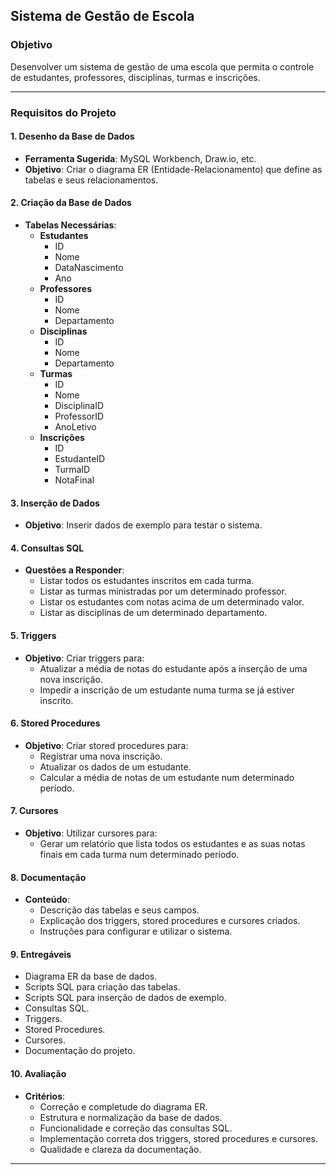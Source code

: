 ## Sistema de Gestão de Escola

### Objetivo
Desenvolver um sistema de gestão de uma escola que permita o controle de estudantes, professores, disciplinas, turmas e inscrições.

---

### Requisitos do Projeto

#### 1. Desenho da Base de Dados
- **Ferramenta Sugerida**: MySQL Workbench, Draw.io, etc.
- **Objetivo**: Criar o diagrama ER (Entidade-Relacionamento) que define as tabelas e seus relacionamentos.

#### 2. Criação da Base de Dados
- **Tabelas Necessárias**:
  - **Estudantes**
    - ID
    - Nome 
    - DataNascimento 
    - Ano 
  - **Professores**
    - ID 
    - Nome 
    - Departamento 
  - **Disciplinas**
    - ID 
    - Nome 
    - Departamento 
  - **Turmas**
    - ID 
    - Nome 
    - DisciplinaID 
    - ProfessorID 
    - AnoLetivo 
  - **Inscrições**
    - ID 
    - EstudanteID 
    - TurmaID 
    - NotaFinal 

#### 3. Inserção de Dados
- **Objetivo**: Inserir dados de exemplo para testar o sistema.

#### 4. Consultas SQL
- **Questões a Responder**:
  - Listar todos os estudantes inscritos em cada turma.
  - Listar as turmas ministradas por um determinado professor.
  - Listar os estudantes com notas acima de um determinado valor.
  - Listar as disciplinas de um determinado departamento.

#### 5. Triggers
- **Objetivo**: Criar triggers para:
  - Atualizar a média de notas do estudante após a inserção de uma nova inscrição.
  - Impedir a inscrição de um estudante numa turma se já estiver inscrito.

#### 6. Stored Procedures
- **Objetivo**: Criar stored procedures para:
  - Registrar uma nova inscrição.
  - Atualizar os dados de um estudante.
  - Calcular a média de notas de um estudante num determinado período.

#### 7. Cursores
- **Objetivo**: Utilizar cursores para:
  - Gerar um relatório que lista todos os estudantes e as suas notas finais em cada turma num determinado período.

#### 8. Documentação
- **Conteúdo**:
  - Descrição das tabelas e seus campos.
  - Explicação dos triggers, stored procedures e cursores criados.
  - Instruções para configurar e utilizar o sistema.

#### 9. Entregáveis
- Diagrama ER da base de dados.
- Scripts SQL para criação das tabelas.
- Scripts SQL para inserção de dados de exemplo.
- Consultas SQL.
- Triggers.
- Stored Procedures.
- Cursores.
- Documentação do projeto.

#### 10. Avaliação
- **Critérios**:
  - Correção e completude do diagrama ER.
  - Estrutura e normalização da base de dados.
  - Funcionalidade e correção das consultas SQL.
  - Implementação correta dos triggers, stored procedures e cursores.
  - Qualidade e clareza da documentação.

---
